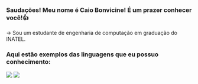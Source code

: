 ### Saudações! Meu nome é Caio Bonvicine! É um prazer conhecer você!👍

-> Sou um estudante de engenharia de computação em graduação do INATEL.

### Aqui estão exemplos das linguagens que eu possuo conhecimento:
<img src="https://cdn.jsdelivr.net/gh/devicons/devicon@latest/icons/csharp/csharp-original.svg" />
<img src="https://cdn.jsdelivr.net/gh/devicons/devicon@latest/icons/cplusplus/cplusplus-original.svg" />
